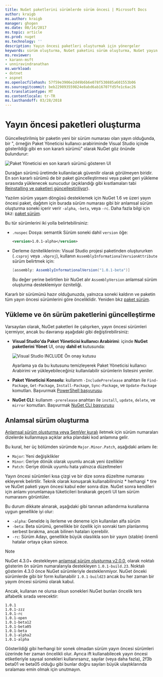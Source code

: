 ```yaml
---
title: NuGet paketlerini sürümlerde sürüm öncesi | Microsoft Docs
author: kraigb
ms.author: kraigb
manager: ghogen
ms.date: 08/14/2017
ms.topic: article
ms.prod: nuget
ms.technology: ''
description: Yayın öncesi paketleri oluşturmak için yönergeler
keywords: sürüm oluşturma, NuGet paketini sürüm oluşturma, NuGet yayın öncesi sürümler, NuGet ön sürüm paketlerini, Önizleme paketi sürümleri, RC paketi sürümleri, Beta paketi sürümleri, NuGet anlamsal sürüm oluşturma
ms.reviewer:
- karann-msft
- unniravindranathan
ms.workload:
- dotnet
- aspnet
ms.openlocfilehash: 57f59e3906e2d49b6b6e078f530885a601553b06
ms.sourcegitcommit: beb229893559824e8abd6ab16707fd5fe1c6ac26
ms.translationtype: MT
ms.contentlocale: tr-TR
ms.lasthandoff: 03/28/2018
---
```

# <a name="building-pre-release-packages"></a>Yayın öncesi paketleri oluşturma

Güncelleştirilmiş bir paketin yeni bir sürüm numarası olan yayın olduğunda, bir ", örneğin Paket Yöneticisi kullanıcı arabiriminde Visual Studio içinde gösterildiği gibi en son kararlı sürümü" olarak NuGet göz önünde bulundurur:

![Paket Yöneticisi en son kararlı sürümü gösteren UI](media/Prerelease_01-LatestStable.png)

Durağan sürümü üretimde kullanılacak güvenilir olarak görülmeyen biridir. En son kararlı sürümü de bir paket güncelleştirmesi veya paket geri yükleme sırasında yüklenecek sunucudur (açıklandığı gibi kısıtlamaları tabi [Reinstalling ve paketleri güncelleştiriliyor](../consume-packages/reinstalling-and-updating-packages.md)).

Yazılım sürüm yaşam döngüsü desteklemek için NuGet 1.6 ve üzeri yayın öncesi paket, dağıtım için burada sürüm numarası gibi bir anlamsal sürüm oluşturma soneki içerir verir `-alpha`, `-beta`, veya `-rc`. Daha fazla bilgi için bkz: [paket sürüm](../reference/package-versioning.md#pre-release-versions).

Bu tür sürümlerini iki yolla belirtebilirsiniz:

- `.nuspec` Dosya: semantik Sürüm soneki dahil `version` öğe:

    ```xml
    <version>1.0.1-alpha</version>
    ```

- Derleme özniteliklerinin: Visual Studio projesi paketinden oluştururken (`.csproj` veya `.vbproj`), kullanın `AssemblyInformationalVersionAttribute` sürüm belirtmek için:

    ```cs
    [assembly: AssemblyInformationalVersion("1.0.1-beta")]
    ```

    Bu değer yerine belirtilen bir NuGet alır `AssemblyVersion` anlamsal sürüm oluşturma desteklemiyor özniteliği.

Kararlı bir sürümünü hazır olduğunuzda, yalnızca soneki kaldırın ve paketin tüm yayın öncesi sürümlerini göre önceliklidir. Yeniden bkz [paket sürüm](../reference/package-versioning.md#pre-release-versions).

## <a name="installing-and-updating-pre-release-packages"></a>Yükleme ve ön sürüm paketlerini güncelleştirme

Varsayılan olarak, NuGet paketleri ile çalışırken, yayın öncesi sürümleri içermiyor, ancak bu davranışı aşağıdaki gibi değiştirebilirsiniz:

- **Visual Studio'da Paket Yöneticisi kullanıcı Arabirimi**: içinde **NuGet paketlerini Yönet** UI, onay **dahil et** kutusunda:

    ![Visual Studio INCLUDE Ön onay kutusu](media/Prerelease_02-CheckPrerelease.png)

    Ayarlama ya da bu kutusunu temizleyerek Paket Yöneticisi kullanıcı Arabirimi ve yükleyebileceğiniz kullanılabilir sürümlerin listesini yeniler.

- **Paket Yöneticisi Konsolu**: kullanım `-IncludePrerelease` anahtarı ile `Find-Package`, `Get-Package`, `Install-Package`, `Sync-Package`, ve `Update-Package` komutları. Başvurmak [PowerShell başvurusu](../tools/powershell-reference.md).

- **NuGet CLI**: kullanım `-prerelease` anahtarı ile `install`, `update`, `delete`, ve `mirror` komutları. Başvurmak [NuGet CLI başvurusu](../tools/nuget-exe-cli-reference.md)

## <a name="semantic-versioning"></a>Anlamsal sürüm oluşturma

[Anlamsal sürüm oluşturma veya SemVer kuralı](http://semver.org/spec/v1.0.0.html) iletmek için sürüm numaraları dizelerde kullanmaya açıklar arka plandaki kod anlamına gelir.

Bu kural, her üç bölümden sürümde `Major.Minor.Patch`, aşağıdaki anlamı ile:

- `Major`: Yeni değişiklikler
- `Minor`: Geriye dönük olarak uyumlu ancak yeni özellikler
- `Patch`: Geriye dönük uyumlu hata yalnızca düzeltmeleri

Yayın öncesi sürümleri kısa çizgi ve bir dize sonra düzeltme numarası ekleyerek belirtilir. Teknik olarak konuşarak kullanabilirsiniz * herhangi * tire ve NuGet paketi yayın öncesi kabul eder sonra dize. NuGet sonra kendileri için anlamı yorumlamaya tüketicileri bırakarak geçerli UI tam sürüm numarasını görüntüler.

Bu durum dikkate alınarak, aşağıdaki gibi tanınan adlandırma kurallarına uygun genellikle iyi olur:

- `-alpha`: Genelde iş ilerleme ve deneme için kullanılan alfa sürüm
- `-beta`: Beta sürümü, genellikle bir özellik için sonraki tam planlanmış serbest bırakma, ancak bilinen hataları içerebilir.
- `-rc`: Sürüm Adayı, genellikle büyük olasılıkla son bir yayın (stable) önemli hatalar ortaya çıkan sürece.

> [!Note]
> NuGet 4.3.0+ destekleyen [anlamsal sürüm oluşturma v2.0.0](http://semver.org/spec/v2.0.0.html), olarak noktalı gösterim ön sürüm numaralarıyla destekleyen `1.0.1-build.23`. Noktalı gösterim 4.3.0 önce NuGet sürümleriyle desteklenmiyor. NuGet önceki sürümlerde gibi bir form kullanabilir `1.0.1-build23` ancak bu her zaman bir yayım öncesi sürümü olarak kabul.

Ancak, kullanan ne olursa olsun sonekleri NuGet bunları öncelik ters alfabetik sırada verecektir:

    1.0.1
    1.0.1-zzz
    1.0.1-rc
    1.0.1-open
    1.0.1-beta12
    1.0.1-beta05
    1.0.1-beta
    1.0.1-alpha2
    1.0.1-alpha

Gösterildiği gibi herhangi bir sonek olmadan sürüm yayın öncesi sürümleri üzerinde her zaman öncelikli olur. Ayrıca ift kullanabilecek yayın öncesi etiketleriyle sayısal sonekleri kullanırsanız, sayılar (veya daha fazla), 2f3b beta01 ve beta05 olduğu gibi bunlar doğru sayıları büyük ulaştıklarında sıralaması emin olmak için unutmayın.
